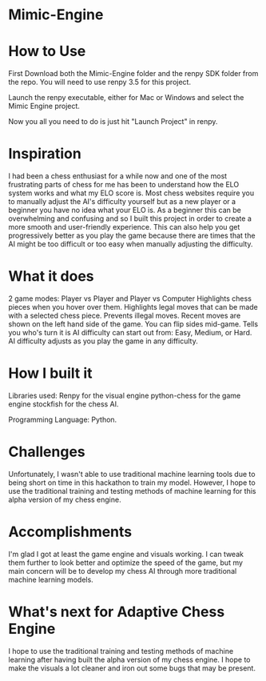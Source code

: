 # Mimic-Engine

# How to Use
First Download both the Mimic-Engine folder and the renpy SDK folder from the repo. You will need to use renpy 3.5 for this project. 

Launch the renpy executable, either for Mac or Windows and select the Mimic Engine project. 

Now you all you need to do is just hit "Launch Project" in renpy.


# Inspiration
I had been a chess enthusiast for a while now and one of the most frustrating parts of chess for me has been to understand how the ELO system works and what my ELO score is. Most chess websites require you to manually adjust the AI's difficulty yourself but as a new player or a beginner you have no idea what your ELO is. As a beginner this can be overwhelming and confusing and so I built this project in order to create a more smooth and user-friendly experience. This can also help you get progressively better as you play the game because there are times that the AI might be too difficult or too easy when manually adjusting the difficulty.

# What it does
2 game modes: Player vs Player and Player vs Computer 
Highlights chess pieces when you hover over them. 
Highlights legal moves that can be made with a selected chess piece. 
Prevents illegal moves. 
Recent moves are shown on the left hand side of the game. 
You can flip sides mid-game. 
Tells you who's turn it is AI difficulty can start out from: Easy, Medium, or Hard. 
AI difficulty adjusts as you play the game in any difficulty.

# How I built it
Libraries used: 
Renpy for the visual engine 
python-chess for the game engine 
stockfish for the chess AI. 

Programming Language: 
Python. 

# Challenges
Unfortunately, I wasn't able to use traditional machine learning tools due to being short on time in this hackathon to train my model. However, I hope to use the traditional training and testing methods of machine learning for this alpha version of my chess engine.

# Accomplishments
I'm glad I got at least the game engine and visuals working. I can tweak them further to look better and optimize the speed of the game, but my main concern will be to develop my chess AI through more traditional machine learning models.

# What's next for Adaptive Chess Engine

I hope to use the traditional training and testing methods of machine learning after having built the alpha version of my chess engine. I hope to make the visuals a lot cleaner and iron out some bugs that may be present.
